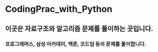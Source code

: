 # CodingPrac_with_Python
## 이곳은 자료구조와 알고리즘 문제를 풀이하는 곳입니다.
### 프로그래머스, 삼성 아카데미, 백준, 코드업 등의 문제를 풀이합니다.
